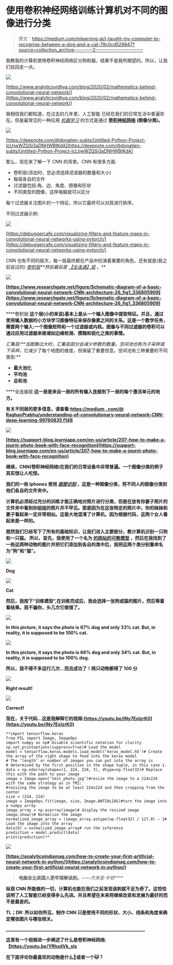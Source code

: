 # 使用卷积神经网络训练计算机对不同的图像进行分类

> 原文：<https://medium.com/mlearning-ai/i-taught-my-computer-to-recognise-between-a-dog-and-a-cat-79c0cd529847?source=collection_archive---------2----------------------->

我教我的计算机使用卷积神经网络区分狗和猫，结果不是我所期望的。所以，让我们往回走一点。

![](img/9bc8e253eb84fe7fc1e3f36f41efcf54.png)

[https://www.analyticsvidhya.com/blog/2020/02/mathematics-behind-convolutional-neural-network/](https://www.analyticsvidhya.com/blog/2020/02/mathematics-behind-convolutional-neural-network/)

我相信我们都知道，在过去的几年里，人工智能 已经在我们的日常生活中普遍存在。但是最常见的一种应用 [*机器学习*](https://www.sas.com/en_ca/insights/analytics/machine-learning.html#:~:text=Machine%20learning%20is%20a%20method,decisions%20with%20minimal%20human%20intervention.) 的方式是通过 [**卷积神经网络**](https://towardsdatascience.com/a-comprehensive-guide-to-convolutional-neural-networks-the-eli5-way-3bd2b1164a53) **(图像分类)。**

![](img/bc0c727806be30aa5350243444d4ce92.png)

[https://deepnote.com/@donatien-subts/Untitled-Python-Project-IcLtjwWZQSi3aDNHWBtKdA](https://deepnote.com/@donatien-subts/Untitled-Python-Project-IcLtjwWZQSi3aDNHWBtKdA)

那么，现在来了解一下 CNN 的背景。CNN 有很多方面:

*   卷积层(添加时，您必须选择滤波器的数量和大小)
*   每层各自的文件
*   过滤器包括:角、边、角度、图像和形状
*   不同类型的图像，这样电脑就可以区分

每个过滤器关注图片的一个特征，所以它最终可以对其进行排序。

不同过滤器示例:

![](img/893d4981c4424d21005fabadeaf39a77.png)

[https://debuggercafe.com/visualizing-filters-and-feature-maps-in-convolutional-neural-networks-using-pytorch/](https://debuggercafe.com/visualizing-filters-and-feature-maps-in-convolutional-neural-networks-using-pytorch/)

CNN 也有不同的层次，每一层最终都在产品中扮演着重要的角色。还有就是(我之前说过的) [*卷积层*](https://databricks.com/glossary/convolutional-layer)*[](https://www.geeksforgeeks.org/cnn-introduction-to-pooling-layer/#:~:text=Pooling%20layers%20are%20used%20to,generated%20by%20a%20convolution%20layer.)**然后最后是 [*【全连通】层*](https://towardsdatascience.com/convolutional-neural-network-17fb77e76c05) *。****

**![](img/03047ad0401f6c07bd954a0ecb14c4cc.png)**

**[https://www.researchgate.net/figure/Schematic-diagram-of-a-basic-convolutional-neural-network-CNN-architecture-26_fig1_336805909](https://www.researchgate.net/figure/Schematic-diagram-of-a-basic-convolutional-neural-network-CNN-architecture-26_fig1_336805909)**

****卷积层:**这个层(小的来说)基本上是从一个输入图像中提取特征。并且，通过使用输入数据的小方块学习图像特征来保存像素之间的关系。这是一个数学任务，需要两个输入:一个图像矩阵和一个过滤器或内核。图像与不同过滤器的卷积可以通过应用过滤器来做诸如边缘检测、模糊和锐化之类的事情。**

****汇集层:**当图像过大时，汇集层部分会减少参数的数量。空间池也称为*子采样*或*下采样*，它减少了每个地图的维度，但保留了重要信息。空间池有三种重要的不同类型:**

*   **最大池化**
*   **平均池**
*   **总和池**

****全连接层:**这一层是来自一层的所有输入连接到下一层的每个激活单元的地方。**

**有关不同层的更多信息，请查看:[https://medium . com/@ RaghavPrabhu/understanding-of-convolutionary-neural-network-CNN-deep-learning-99760835 f148](/@RaghavPrabhu/understanding-of-convolutional-neural-network-cnn-deep-learning-99760835f148)**

**![](img/423b5e1de80228cc21f193adc134ebea.png)**

**[https://support-blog.journiapp.com/en-us/article/207-how-to-make-a-journi-photo-book-with-face-recognition](https://support-blog.journiapp.com/en-us/article/207-how-to-make-a-journi-photo-book-with-face-recognition)**

**继续，CNN(卷积神经网络)在我们的日常设备中非常普遍。一个图像分类的例子其实很让人吃惊。**

**我们的一些 Iphones 使用 [*面部识别*](https://www.thalesgroup.com/en/markets/digital-identity-and-security/government/biometrics/facial-recognition) ，这是一种图像分类，将不同人的图像分类到他们各自的文件夹中。**

**计算机必须经过充分的训练才能正确地对照片进行分类，但是在放有你妻子照片的文件夹中看到你姐姐的照片并不罕见。那是因为在这张特定的照片中，你的妹妹和妻子看起来一定非常相似。这极大地混淆了计算机，因为根据代码，这两个女人看起来是一样的。**

**既然我们已经写下了所有的基础知识，让我们进入主要部分，教计算机识别一只狗和一只猫。 所以，首先，我使用了一个名为 [**的网站的可教模型**](https://teachablemachine.withgoogle.com/train/image) ，然后在我找到了一些这两种动物的图片并把它们添加到各自的类中后，我把这两个类分别重命名为“狗”和“猫”。**

**![](img/abbef6ed398f73f2492ede98f8201b7a.png)**

**Dog**

**![](img/eac10c5a3e5c111f36228aabf5d0568f.png)**

**Cat**

**然后，我按下“训练模型”,在训练完成后，我会选择一张狗或猫的图片，然后等着看结果。我不骗你，头几次它做错了。**

**![](img/36d29c8204909d5d56966a2e3daa17aa.png)**

**In this picture, it says the photo is 67% dog and only 33% cat. But, in reality, it is supposed to be 100% cat.**

**![](img/46421d29045e05012ebd2989844bcdf9.png)**

**In this picture, it says the photo is 66% dog and only 34% cat. But, in reality, it is supposed to be 100% dog.**

**所以，我不得不多运行几次...而且成功了！两只动物都得了 100 分**

**![](img/bc09b0af8aea9d70452bf1b9f12620bc.png)**

**Right result!**

**![](img/de57293b972a2ff8428c11f1be4b5276.png)**

**Correct!**

**现在，关于代码…这是我解释它的视频:[https://youtu.be/iNy7EsIzrK0](https://youtu.be/iNy7EsIzrK0)**

```
**import tensorflow.keras
from PIL import Image, ImageOps
import numpy as np# Disable scientific notation for clarity
np.set_printoptions(suppress=True)# Load the model
model = tensorflow.keras.models.load_model(‘keras_model.h5’)# Create the array of the right shape to feed into the keras model
# The ‘length’ or number of images you can put into the array is
# determined by the first position in the shape tuple, in this case 1.
data = np.ndarray(shape=(1, 224, 224, 3), dtype=np.float32)# Replace this with the path to your image
image = Image.open(‘test_photo.jpg’)#resize the image to a 224x224 with the same strategy as in TM2:
#resizing the image to be at least 224x224 and then cropping from the center
size = (224, 224)
image = ImageOps.fit(image, size, Image.ANTIALIAS)#turn the image into a numpy array
image_array = np.asarray(image)# display the resized image
image.show()# Normalize the image
normalized_image_array = (image_array.astype(np.float32) / 127.0) — 1# Load the image into the array
data[0] = normalized_image_array# run the inference
prediction = model.predict(data)
print(prediction)**
```

**![](img/da8b7656c97ac3b7e2eaabc6d9606df4.png)**

**[https://analyticsindiamag.com/how-to-create-your-first-artificial-neural-network-in-python/](https://analyticsindiamag.com/how-to-create-your-first-artificial-neural-network-in-python/)**

> **电脑会比美国人更早理解讽刺。***——杰弗里·辛顿*****

**纵观 CNN 所能做的一切，计算机也能在我们之前发现讽刺就不足为奇了。这恰恰说明了人工智能已经变得多么先进。并且希望在未来将继续改变和发展为最好的而不是最差的。**

****TL；DR:** 所以如你所见，制作 CNN 只是使用不同的形状、大小、线条和角度来确定哪张图片与哪张相关。**

**_________________________________________________________________**

**这里有一个视频进一步阐述了什么是卷积神经网络:【https://youtu.be/YRhxdVk_sIs**

**在下面评论你最喜欢的动物是什么🐶或者一个🐱？**